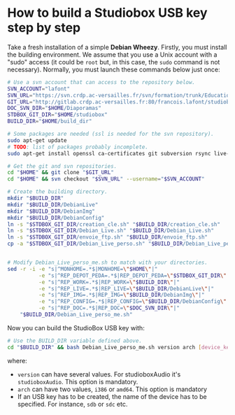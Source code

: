 How to build a Studiobox USB key step by step
=============================================

Take a fresh installation of a simple **Debian Wheezy**.
Firstly, you must install the building environment. We
assume that you use a Unix account with a "sudo" access (it
could be `root` but, in this case, the `sudo` command is not
necessary). Normally, you must launch these commands below
just once:

```sh
# Use a svn account that can access to the repository below.
SVN_ACCOUNT="lafont"
SVN_URL="https://svn.crdp.ac-versailles.fr/svn/formation/trunk/Education_aux_media/WebRadio/Documentation/Diaporamas"
GIT_URL="http://gitlab.crdp.ac-versailles.fr:80/francois.lafont/studiobox.git"
DOC_SVN_DIR="$HOME/Diaporamas"
STDBOX_GIT_DIR="$HOME/studiobox"
BUILD_DIR="$HOME/build_dir"

# Some packages are needed (ssl is needed for the svn repository).
sudo apt-get update
# TODO: list of packages probably incomplete.
sudo apt-get install openssl ca-certificates git subversion rsync live-build

# Get the git and svn repositories.
cd "$HOME" && git clone "$GIT_URL"
cd "$HOME" && svn checkout "$SVN_URL" --username="$SVN_ACCOUNT"

# Create the building directory.
mkdir "$BUILD_DIR"
mkdir "$BUILD_DIR/DebianLive"
mkdir "$BUILD_DIR/DebianImg"
mkdir "$BUILD_DIR/DebianConfig"
ln -s "$STDBOX_GIT_DIR/creation_cle.sh" "$BUILD_DIR/creation_cle.sh"
ln -s "$STDBOX_GIT_DIR/Debian_Live.sh" "$BUILD_DIR/Debian_Live.sh"
ln -s "$STDBOX_GIT_DIR/envoie_ftp.sh" "$BUILD_DIR/envoie_ftp.sh"
cp -a "$STDBOX_GIT_DIR/Debian_Live_perso.sh" "$BUILD_DIR/Debian_Live_perso_me.sh"


# Modify Debian_Live_perso_me.sh to match with your directories.
sed -r -i -e "s|^MONHOME=.*$|MONHOME=\"$HOME\"|"                         \
          -e "s|^REP_DEPOT_PEDA=.*$|REP_DEPOT_PEDA=\"$STDBOX_GIT_DIR\"|" \
          -e "s|^REP_WORK=.*$|REP_WORK=\"$BUILD_DIR\"|"                  \
          -e "s|^REP_LIVE=.*$|REP_LIVE=\"$BUILD_DIR/DebianLive\"|"       \
          -e "s|^REP_IMG=.*$|REP_IMG=\"$BUILD_DIR/DebianImg\"|"          \
          -e "s|^REP_CONFIG=.*$|REP_CONFIG=\"$BUILD_DIR/DebianConfig\"|" \
          -e "s|^REP_DOC=.*$|REP_DOC=\"$DOC_SVN_DIR\"|"                  \
    "$BUILD_DIR/Debian_Live_perso_me.sh"
```

Now you can build the StudioBox USB key with:

```sh
# Use the BUILD_DIR variable defined above.
cd "$BUILD_DIR" && bash Debian_Live_perso_me.sh version arch [device_key]
```

where:
* `version` can have several values. For studioboxAudio it's `studioboxAudio`.
This option is mandatory.
* `arch` can have two values, `i386` or `amd64`. This option is mandatory
* If an USB key has to be created, the name of the device has to be specified.
For instance, `sdb` or `sdc` etc.


